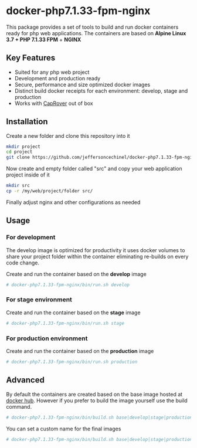 # docker-php7.1.33-fpm-nginx
This package provides a set of tools to build and run docker containers ready for php web applications. The containers are based on **Alpine Linux 3.7 + PHP 7.1.33 FPM** + **NGINX** 

## Key Features
- Suited for any php web project
- Development and production ready
- Secure, performance and size optimized docker images
- Distinct build docker receipts for each environment: develop, stage and production
- Works with [CapRover](https://www.caprover.com) out of box

## Installation

Create a new folder and clone this repository into it

```bash
mkdir project
cd project
git clone https://github.com/jeffersoncechinel/docker-php7.1.33-fpm-nginx.git
```

Now create and empty folder called "src" and copy your web application project inside of it
```bash
mkdir src
cp -r /my/web/project/folder src/
```

Finally adjust nginx and other configurations as needed

## Usage

### For development
The develop image is optimized for productivity it uses docker volumes to share your project folder within the container eliminating re-builds on every code change.

Create and run the container based on the **develop** image
```bash
# docker-php7.1.33-fpm-nginx/bin/run.sh develop
```

### For stage environment
Create and run the container based on the **stage** image
```bash
# docker-php7.1.33-fpm-nginx/bin/run.sh stage
```

### For production environment
Create and run the container based on the **production** image
```bash
# docker-php7.1.33-fpm-nginx/bin/run.sh production
```

## Advanced
By default the containers are created based on the base image hosted at [docker hub](https://hub.docker.com/repository/docker/jeffersoncechinel/php7.1.33-fpm-nginx-base). However if you prefer to build the image yourself use the build command.

```bash
# docker-php7.1.33-fpm-nginx/bin/build.sh base|develop|stage|production
```
You can set a custom name for the final images
```bash
# docker-php7.1.33-fpm-nginx/bin/build.sh base|develop|stage|production repository/name:tag
```
